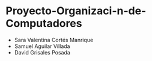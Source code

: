 # Proyecto-Organizaci-n-de-Computadores
- Sara Valentina Cortés Manrique
- Samuel Aguilar Villada
- David Grisales Posada
